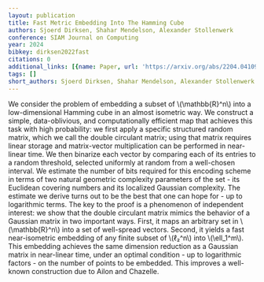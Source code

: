```yaml
---
layout: publication
title: Fast Metric Embedding Into The Hamming Cube
authors: Sjoerd Dirksen, Shahar Mendelson, Alexander Stollenwerk
conference: SIAM Journal on Computing
year: 2024
bibkey: dirksen2022fast
citations: 0
additional_links: [{name: Paper, url: 'https://arxiv.org/abs/2204.04109'}]
tags: []
short_authors: Sjoerd Dirksen, Shahar Mendelson, Alexander Stollenwerk
---
```

We consider the problem of embedding a subset of \\(\mathbb\{R\}^n\\) into a
low-dimensional Hamming cube in an almost isometric way. We construct a simple,
data-oblivious, and computationally efficient map that achieves this task with
high probability: we first apply a specific structured random matrix, which we
call the double circulant matrix; using that matrix requires linear storage and
matrix-vector multiplication can be performed in near-linear time. We then
binarize each vector by comparing each of its entries to a random threshold,
selected uniformly at random from a well-chosen interval.
  We estimate the number of bits required for this encoding scheme in terms of
two natural geometric complexity parameters of the set - its Euclidean covering
numbers and its localized Gaussian complexity. The estimate we derive turns out
to be the best that one can hope for - up to logarithmic terms.
  The key to the proof is a phenomenon of independent interest: we show that
the double circulant matrix mimics the behavior of a Gaussian matrix in two
important ways. First, it maps an arbitrary set in \\(\mathbb\{R\}^n\\) into a set of
well-spread vectors. Second, it yields a fast near-isometric embedding of any
finite subset of \\(ℓ₂^n\\) into \\(\ell_1^m\\). This embedding achieves the same
dimension reduction as a Gaussian matrix in near-linear time, under an optimal
condition - up to logarithmic factors - on the number of points to be embedded.
This improves a well-known construction due to Ailon and Chazelle.